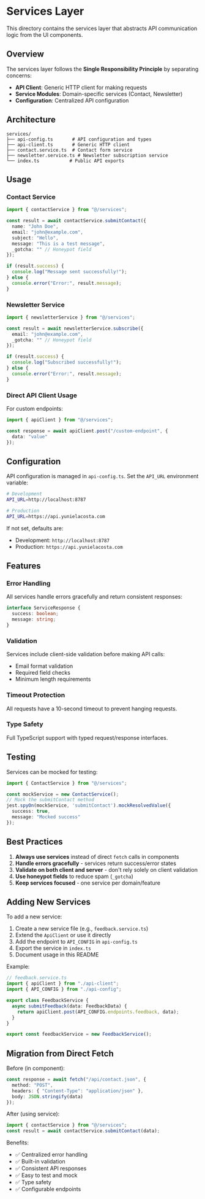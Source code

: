 # Services Layer

This directory contains the services layer that abstracts API communication logic from the UI components.

## Overview

The services layer follows the **Single Responsibility Principle** by separating concerns:
- **API Client**: Generic HTTP client for making requests
- **Service Modules**: Domain-specific services (Contact, Newsletter)
- **Configuration**: Centralized API configuration

## Architecture

```
services/
├── api-config.ts       # API configuration and types
├── api-client.ts       # Generic HTTP client
├── contact.service.ts  # Contact form service
├── newsletter.service.ts # Newsletter subscription service
└── index.ts           # Public API exports
```

## Usage

### Contact Service

```typescript
import { contactService } from "@/services";

const result = await contactService.submitContact({
  name: "John Doe",
  email: "john@example.com",
  subject: "Hello",
  message: "This is a test message",
  _gotcha: "" // Honeypot field
});

if (result.success) {
  console.log("Message sent successfully!");
} else {
  console.error("Error:", result.message);
}
```

### Newsletter Service

```typescript
import { newsletterService } from "@/services";

const result = await newsletterService.subscribe({
  email: "john@example.com",
  _gotcha: "" // Honeypot field
});

if (result.success) {
  console.log("Subscribed successfully!");
} else {
  console.error("Error:", result.message);
}
```

### Direct API Client Usage

For custom endpoints:

```typescript
import { apiClient } from "@/services";

const response = await apiClient.post("/custom-endpoint", {
  data: "value"
});
```

## Configuration

API configuration is managed in `api-config.ts`. Set the `API_URL` environment variable:

```bash
# Development
API_URL=http://localhost:8787

# Production
API_URL=https://api.yunielacosta.com
```

If not set, defaults are:
- Development: `http://localhost:8787`
- Production: `https://api.yunielacosta.com`

## Features

### Error Handling

All services handle errors gracefully and return consistent responses:

```typescript
interface ServiceResponse {
  success: boolean;
  message: string;
}
```

### Validation

Services include client-side validation before making API calls:
- Email format validation
- Required field checks
- Minimum length requirements

### Timeout Protection

All requests have a 10-second timeout to prevent hanging requests.

### Type Safety

Full TypeScript support with typed request/response interfaces.

## Testing

Services can be mocked for testing:

```typescript
import { ContactService } from "@/services";

const mockService = new ContactService();
// Mock the submitContact method
jest.spyOn(mockService, 'submitContact').mockResolvedValue({
  success: true,
  message: "Mocked success"
});
```

## Best Practices

1. **Always use services** instead of direct `fetch` calls in components
2. **Handle errors gracefully** - services return success/error states
3. **Validate on both client and server** - don't rely solely on client validation
4. **Use honeypot fields** to reduce spam (`_gotcha`)
5. **Keep services focused** - one service per domain/feature

## Adding New Services

To add a new service:

1. Create a new service file (e.g., `feedback.service.ts`)
2. Extend the `ApiClient` or use it directly
3. Add the endpoint to `API_CONFIG` in `api-config.ts`
4. Export the service in `index.ts`
5. Document usage in this README

Example:

```typescript
// feedback.service.ts
import { apiClient } from "./api-client";
import { API_CONFIG } from "./api-config";

export class FeedbackService {
  async submitFeedback(data: FeedbackData) {
    return apiClient.post(API_CONFIG.endpoints.feedback, data);
  }
}

export const feedbackService = new FeedbackService();
```

## Migration from Direct Fetch

Before (in component):
```typescript
const response = await fetch("/api/contact.json", {
  method: "POST",
  headers: { "Content-Type": "application/json" },
  body: JSON.stringify(data)
});
```

After (using service):
```typescript
import { contactService } from "@/services";
const result = await contactService.submitContact(data);
```

Benefits:
- ✅ Centralized error handling
- ✅ Built-in validation
- ✅ Consistent API responses
- ✅ Easy to test and mock
- ✅ Type safety
- ✅ Configurable endpoints
